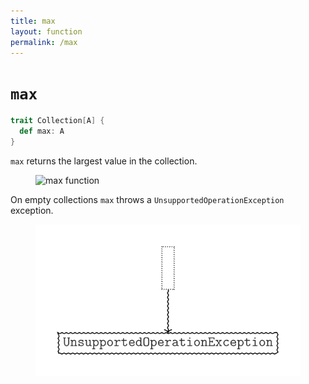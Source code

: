 ```yaml
---
title: max
layout: function
permalink: /max
---
```


# `max`

~~~ scala
trait Collection[A] {
  def max: A
}
~~~

`max` returns the largest value in the collection.

<figure class="diagram">
  <img src="images/max.1.svg" alt="max function">
  <!-- <figcaption class="diagram-desc"></figcaption> -->
</figure>

On empty collections `max` throws a `UnsupportedOperationException` exception.

<figure class="diagram">
  <img src="images/max.2.svg" alt="max function">
  <!-- <figcaption class="diagram-desc"></figcaption> -->
</figure>
